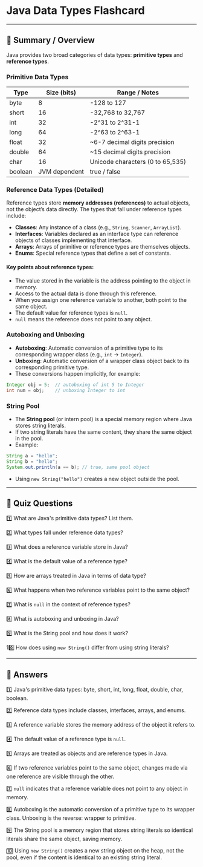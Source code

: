 # Java Data Types Flashcard

---

## 🌟 Summary / Overview

Java provides two broad categories of data types: **primitive types** and **reference types**.

### Primitive Data Types

| Type    | Size (bits)   | Range / Notes                    |
| ------- | ------------- | -------------------------------- |
| byte    | 8             | -128 to 127                      |
| short   | 16            | -32,768 to 32,767                |
| int     | 32            | -2^31 to 2^31-1                  |
| long    | 64            | -2^63 to 2^63-1                  |
| float   | 32            | \~6-7 decimal digits precision   |
| double  | 64            | \~15 decimal digits precision    |
| char    | 16            | Unicode characters (0 to 65,535) |
| boolean | JVM dependent | true / false                     |

### Reference Data Types (Detailed)

Reference types store **memory addresses (references)** to actual objects, not the object’s data directly. The types that fall under reference types include:

- **Classes**: Any instance of a class (e.g., `String`, `Scanner`, `ArrayList`).
- **Interfaces**: Variables declared as an interface type can reference objects of classes implementing that interface.
- **Arrays**: Arrays of primitive or reference types are themselves objects.
- **Enums**: Special reference types that define a set of constants.

#### Key points about reference types:

- The value stored in the variable is the address pointing to the object in memory.
- Access to the actual data is done through this reference.
- When you assign one reference variable to another, both point to the same object.
- The default value for reference types is `null`.
- `null` means the reference does not point to any object.

### Autoboxing and Unboxing

- **Autoboxing**: Automatic conversion of a primitive type to its corresponding wrapper class (e.g., `int` → `Integer`).
- **Unboxing**: Automatic conversion of a wrapper class object back to its corresponding primitive type.
- These conversions happen implicitly, for example:

```java
Integer obj = 5;  // autoboxing of int 5 to Integer
int num = obj;    // unboxing Integer to int
```

### String Pool

- The **String pool** (or intern pool) is a special memory region where Java stores string literals.
- If two string literals have the same content, they share the same object in the pool.
- Example:

```java
String a = "hello";
String b = "hello";
System.out.println(a == b); // true, same pool object
```

- Using `new String("hello")` creates a new object outside the pool.

---

## 🌟 Quiz Questions

1️⃣ What are Java's primitive data types? List them.

2️⃣ What types fall under reference data types?

3️⃣ What does a reference variable store in Java?

4️⃣ What is the default value of a reference type?

5️⃣ How are arrays treated in Java in terms of data type?

6️⃣ What happens when two reference variables point to the same object?

7️⃣ What is `null` in the context of reference types?

8️⃣ What is autoboxing and unboxing in Java?

9️⃣ What is the String pool and how does it work?

10️⃣ How does using `new String()` differ from using string literals?

---

## 🌟 Answers

1️⃣ Java's primitive data types: byte, short, int, long, float, double, char, boolean.

2️⃣ Reference data types include classes, interfaces, arrays, and enums.

3️⃣ A reference variable stores the memory address of the object it refers to.

4️⃣ The default value of a reference type is `null`.

5️⃣ Arrays are treated as objects and are reference types in Java.

6️⃣ If two reference variables point to the same object, changes made via one reference are visible through the other.

7️⃣ `null` indicates that a reference variable does not point to any object in memory.

8️⃣ Autoboxing is the automatic conversion of a primitive type to its wrapper class. Unboxing is the reverse: wrapper to primitive.

9️⃣ The String pool is a memory region that stores string literals so identical literals share the same object, saving memory.

🔟 Using `new String()` creates a new string object on the heap, not the pool, even if the content is identical to an existing string literal.


